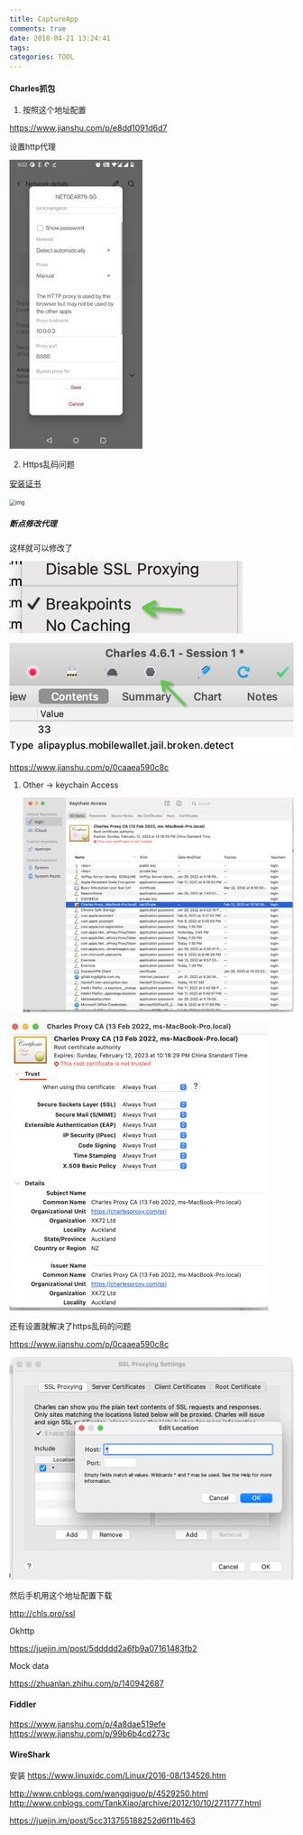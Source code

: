```yaml
---
title: CaptureApp
comments: true
date: 2018-04-21 13:24:41
tags: 
categories: TOOL
---
```




#### Charles抓包

1. 按照这个地址配置

https://www.jianshu.com/p/e8dd1091d6d7

设置http代理

<img src="CaptureApp/Screenshot_20220219-212224.jpg" alt="Screenshot_20220219-212224" style="zoom:50%;" />



2. Https乱码问题

[安装证书](https://upload-images.jianshu.io/upload_images/2525930-60822f4047d0ee8b.png?imageMogr2/auto-orient/strip|imageView2/2/w/1134/format/webp)







<img src="https://upload-images.jianshu.io/upload_images/2525930-60822f4047d0ee8b.png?imageMogr2/auto-orient/strip|imageView2/2/w/1134/format/webp" alt="img" style="zoom:67%;" />





##### 断点修改代理

这样就可以修改了

![20220923160111](CaptureApp/20220923160111.jpg)



![20220923160126](CaptureApp/20220923160126.jpg)



https://www.jianshu.com/p/0caaea590c8c

1. Other -> keychain Access

   

   <img src="CaptureApp/2022-02-19_8.42.46.png" alt="2022-02-19_8.42.46" style="zoom:50%;" />



<img src="CaptureApp/2022-02-19_8.58.33.png" alt="2022-02-19_8.58.33" style="zoom:50%;" />



还有设置就解决了https乱码的问题

https://www.jianshu.com/p/0caaea590c8c



<img src="CaptureApp/2022-02-19_9.29.24.png" alt="2022-02-19_9.29.24" style="zoom:50%;" />





然后手机用这个地址配置下载

http://chls.pro/ssl



Okhttp

https://juejin.im/post/5ddddd2a6fb9a07161483fb2



Mock data

https://zhuanlan.zhihu.com/p/140942687



####  Fiddler

https://www.jianshu.com/p/4a8dae519efe
https://www.jianshu.com/p/99b6b4cd273c

####  WireShark

安装
https://www.linuxidc.com/Linux/2016-08/134526.htm

http://www.cnblogs.com/wangqiguo/p/4529250.html
http://www.cnblogs.com/TankXiao/archive/2012/10/10/2711777.html

https://juejin.im/post/5cc313755188252d6f11b463













